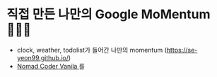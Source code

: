 # 직접 만든 나만의 Google MoMentum 👩🏻‍💻
* clock, weather, todolist가 들어간 나만의 momentum (https://se-yeon99.github.io/)
* <a href="https://nomadcoders.co/c/vanillajs-challenge/lobby">Nomad Coder Vanila </a>를

